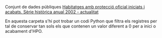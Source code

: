 Conjunt de dades públiques [Habitatges amb protecció oficial iniciats i acabats. Sèrie històrica anual 2002 - actualitat](https://analisi.transparenciacatalunya.cat/Habitatge/Habitatges-amb-protecci-oficial-iniciats-i-acabats/v8i4-fa4q/about_data)

En aquesta carpeta s'hi pot trobar un codi Python que filtra els registres per tal de conservar tan sols els que contenen un valor diferent a 0 per a inici o acabament d'HPO.

